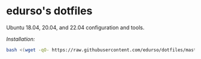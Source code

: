 # edurso's dotfiles

Ubuntu 18.04, 20.04, and 22.04 configuration and tools.

*Installation:*

```bash
bash <(wget -qO- https://raw.githubusercontent.com/edurso/dotfiles/master/install.sh)
```


